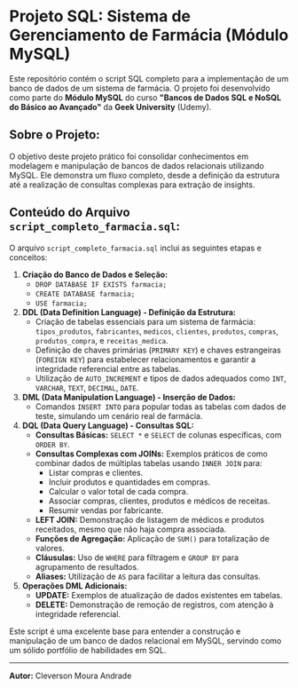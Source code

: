 # Projeto SQL: Sistema de Gerenciamento de Farmácia (Módulo MySQL)

Este repositório contém o script SQL completo para a implementação de um banco de dados de um sistema de farmácia. O projeto foi desenvolvido como parte do **Módulo MySQL** do curso **"Bancos de Dados SQL e NoSQL do Básico ao Avançado"** da **Geek University** (Udemy).

## Sobre o Projeto:

O objetivo deste projeto prático foi consolidar conhecimentos em modelagem e manipulação de bancos de dados relacionais utilizando MySQL. Ele demonstra um fluxo completo, desde a definição da estrutura até a realização de consultas complexas para extração de insights.

## Conteúdo do Arquivo `script_completo_farmacia.sql`:

O arquivo `script_completo_farmacia.sql` inclui as seguintes etapas e conceitos:

1.  **Criação do Banco de Dados e Seleção:**
    * `DROP DATABASE IF EXISTS farmacia;`
    * `CREATE DATABASE farmacia;`
    * `USE farmacia;`
2.  **DDL (Data Definition Language) - Definição da Estrutura:**
    * Criação de tabelas essenciais para um sistema de farmácia: `tipos_produtos`, `fabricantes`, `medicos`, `clientes`, `produtos`, `compras`, `produtos_compra`, e `receitas_medica`.
    * Definição de chaves primárias (`PRIMARY KEY`) e chaves estrangeiras (`FOREIGN KEY`) para estabelecer relacionamentos e garantir a integridade referencial entre as tabelas.
    * Utilização de `AUTO_INCREMENT` e tipos de dados adequados como `INT`, `VARCHAR`, `TEXT`, `DECIMAL`, `DATE`.
3.  **DML (Data Manipulation Language) - Inserção de Dados:**
    * Comandos `INSERT INTO` para popular todas as tabelas com dados de teste, simulando um cenário real de farmácia.
4.  **DQL (Data Query Language) - Consultas SQL:**
    * **Consultas Básicas:** `SELECT *` e `SELECT` de colunas específicas, com `ORDER BY`.
    * **Consultas Complexas com JOINs:** Exemplos práticos de como combinar dados de múltiplas tabelas usando `INNER JOIN` para:
        * Listar compras e clientes.
        * Incluir produtos e quantidades em compras.
        * Calcular o valor total de cada compra.
        * Associar compras, clientes, produtos e médicos de receitas.
        * Resumir vendas por fabricante.
    * **LEFT JOIN:** Demonstração de listagem de médicos e produtos receitados, mesmo que não haja compra associada.
    * **Funções de Agregação:** Aplicação de `SUM()` para totalização de valores.
    * **Cláusulas:** Uso de `WHERE` para filtragem e `GROUP BY` para agrupamento de resultados.
    * **Aliases:** Utilização de `AS` para facilitar a leitura das consultas.
5.  **Operações DML Adicionais:**
    * **UPDATE:** Exemplos de atualização de dados existentes em tabelas.
    * **DELETE:** Demonstração de remoção de registros, com atenção à integridade referencial.

Este script é uma excelente base para entender a construção e manipulação de um banco de dados relacional em MySQL, servindo como um sólido portfólio de habilidades em SQL.

---

**Autor:** Cleverson Moura Andrade

